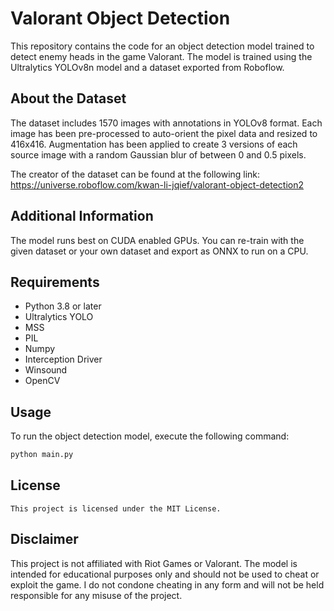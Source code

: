 # Valorant Object Detection

This repository contains the code for an object detection model trained to detect enemy heads in the game Valorant. The model is trained using the Ultralytics YOLOv8n model and a dataset exported from Roboflow.

## About the Dataset

The dataset includes 1570 images with annotations in YOLOv8 format. Each image has been pre-processed to auto-orient the pixel data and resized to 416x416. Augmentation has been applied to create 3 versions of each source image with a random Gaussian blur of between 0 and 0.5 pixels.

The creator of the dataset can be found at the following link: https://universe.roboflow.com/kwan-li-jqief/valorant-object-detection2

## Additional Information

The model runs best on CUDA enabled GPUs. You can re-train with the given dataset or your own dataset and export as ONNX to run on a CPU.

## Requirements

- Python 3.8 or later
- Ultralytics YOLO
- MSS
- PIL
- Numpy
- Interception Driver
- Winsound
- OpenCV

## Usage

To run the object detection model, execute the following command:

```bash
python main.py
```

## License

```plaintext
This project is licensed under the MIT License.
```

## Disclaimer


This project is not affiliated with Riot Games or Valorant. The model is intended for educational purposes only and should not be used to cheat or exploit the game. I do not condone cheating in any form and will not be held responsible for any misuse of the project.